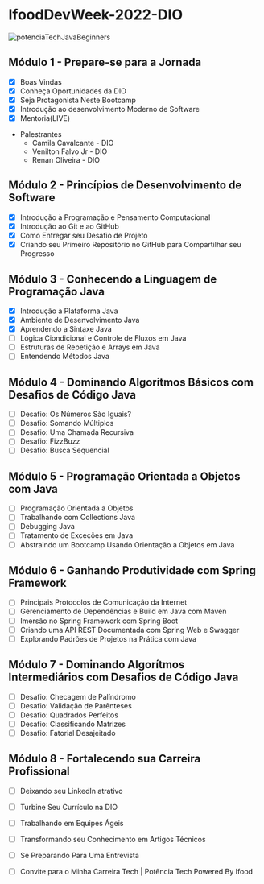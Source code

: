 # IfoodDevWeek-2022-DIO

![potenciaTechJavaBeginners](https://user-images.githubusercontent.com/50057305/195233444-836abc0c-5040-4ae1-a3d1-0167a96205e4.png)

## Módulo 1 - Prepare-se para a Jornada
  - [x] Boas Vindas 
  - [x] Conheça Oportunidades da DIO
  - [x] Seja Protagonista Neste Bootcamp
  - [x] Introdução ao desenvolvimento Moderno de Software
  - [x] Mentoria(LIVE)
  
  + Palestrantes
    - Camila Cavalcante - DIO
    - Venilton Falvo Jr - DIO
    - Renan Oliveira - DIO

## Módulo 2 - Princípios de Desenvolvimento de Software
  - [x] Introdução à Programação e Pensamento Computacional
  - [x] Introdução ao Git e ao GitHub
  - [x] Como Entregar seu Desafio de Projeto
  - [x] Criando seu Primeiro Repositório no GitHub para Compartilhar seu Progresso

## Módulo 3 - Conhecendo a Linguagem de Programação Java
  - [x] Introdução à Plataforma Java
  - [x] Ambiente de Desenvolvimento Java
  - [x] Aprendendo a Sintaxe Java
  - [ ] Lógica Ciondicional e Controle de Fluxos em Java
  - [ ] Estruturas de Repetição e Arrays em Java
  - [ ] Entendendo Métodos Java

## Módulo 4 - Dominando Algoritmos Básicos com Desafios de Código Java
  - [ ] Desafio: Os Números Sào Iguais?
  - [ ] Desafio: Somando Múltiplos
  - [ ] Desafio: Uma Chamada Recursiva
  - [ ] Desafio: FizzBuzz
  - [ ] Desafio: Busca Sequencial
  
## Módulo 5 - Programação Orientada a Objetos com Java
  - [ ]  Programação Orientada a Objetos
  - [ ]  Trabalhando com Collections Java
  - [ ]  Debugging Java
  - [ ]  Tratamento de Exceções em Java
  - [ ]  Abstraindo um Bootcamp Usando Orientação a Objetos em Java
  
## Módulo 6 - Ganhando Produtividade com Spring Framework
  - [ ]  Principais Protocolos de Comunicação da Internet
  - [ ]  Gerenciamento de Dependências e Build em Java com Maven
  - [ ]  Imersão no Spring Framework com Spring Boot
  - [ ]  Criando uma API REST Documentada com Spring Web e Swagger
  - [ ]  Explorando Padrões de Projetos na Prática com Java
  
## Módulo 7 - Dominando Algorítmos Intermediários com Desafios de Código Java
  - [ ] Desafio: Checagem de Palíndromo
  - [ ] Desafio: Validação de Parênteses
  - [ ] Desafio: Quadrados Perfeitos
  - [ ] Desafio: Classificando Matrizes
  - [ ] Desafio: Fatorial Desajeitado
  
## Módulo 8 - Fortalecendo sua Carreira Profissional
  - [ ] Deixando seu LinkedIn atrativo
  - [ ] Turbine Seu Currículo na DIO
  - [ ] Trabalhando em Equipes Ágeis
  - [ ] Transformando seu Conhecimento em Artigos Técnicos
  - [ ] Se Preparando Para Uma Entrevista
  - [ ] Convite para o Minha Carreira Tech | Potência Tech Powered By Ifood


<!-- COMENTÁRIOS IMPORTANTES

MODULO 3 - https://github.com/cami-la/loops-e-arrays  (arrays)
            https://github.com/tlcdio/MAula02 (sobrecarga de metodos)
-->
